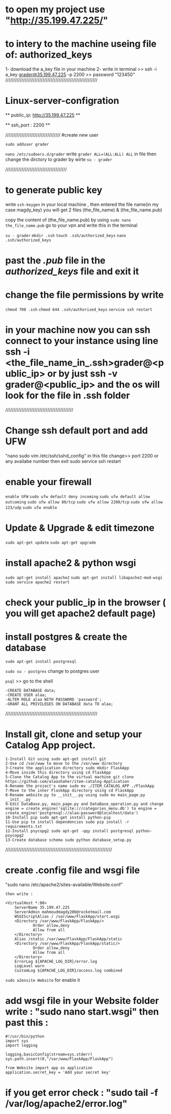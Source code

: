 # to open my project use "http://35.199.47.225/"
# to intery to the machine useing file of: authorized_keys
   1- download the a_key file in your machine 
   2- write in terminal >> ssh -i a_key grader@35.199.47.225 -p 2200 >> password "123450"
/////////////////////////////////////////////////////////
# Linux-server-configration
** public_ip: http://35.199.47.225 **
 
** ssh_port : 2200 **

//////////////////////////////////
#create new user

`sudo adduser grader`

`nano /etc/sudoers.d/grader`
write `grader ALL=(ALL:ALL) ALL` in file 
then change the dirctory to grader by wirte `su - grader`

//////////////////////////////////////

#  to generate public key 

write `ssh-keygen` in your local machine , then entered the file name(in my case magdy_key) 
you will get 2 files (the_file_name) & (the_file_name.pub)

copy the content of (the_file_name.pub) by using `sudo nano the_file_name.pub` 
go to your vpn and write this in the terminal

  `su - grader`
  `mkdir .ssh`
  `touch .ssh/authorized_keys`
  `nano .ssh/authorized_keys`

#  past the *.pub* file in the *authorized_keys* file and exit it
#  change the file permissions by write

  `chmod 700 .ssh`
  `chmod 644 .ssh/authorized_keys`
  `service ssh restart`

#  in your machine now you can ssh connect to your instance using line ssh -i <the_file_name_in_.ssh>grader@<public_ip> or by just ssh -v grader@<public_ip> and the os will look for the file in .ssh folder
//////////////////////////////////////////
#  Change ssh default port and add UFW

  "nano sudo vim /etc/ssh/sshd_config" in this file change>> port 2200 or any availabe number
  then exit sudo service ssh restart

# enable your firewall

  `enable UFW`
  `sudo ufw default deny incoming`
  `sudo ufw default allow outcoming`
  `sudo ufw allow 80/tcp`
  `sudo ufw allow 2200/tcp`
  `sudo ufw allow 123/udp`
  `sudo ufw enable`

#  Update & Upgrade & edit timezone
  `sudo apt-get update`
  `sudo apt-get upgrade`

#  install apache2 & python wsgi
  `sudo apt-get install apache2`
  `sudo apt-get install libapache2-mod-wsgi`
  `sudo service apache2 restart`
  
#  check your public_ip in the browser ( you will get apache2 default page)
#  install postgres & create the database
  
  `sudo apt-get install postgresql`

  `sudo su - postgres` change to postgres user

  `psql` >> go to the shell

    -CREATE DATABASE data;
    -CREATE USER alaa;
    -ALTER ROLE alaa WITH PASSWORD 'password';
    -GRANT ALL PRIVILEGES ON DATABASE data TO alaa;
/////////////////////////////////////////////////////////

#  Install git, clone and setup your Catalog App project.
    1-Install Git using sudo apt-get install git
    2-Use cd /var/www to move to the /var/www directory
    3-Create the application directory sudo mkdir FlaskApp
    4-Move inside this directory using cd FlaskApp
    5-Clone the Catalog App to the virtual machine git clone https://github.com/alaashaher/item-catalog-Application
    6-Rename the project's name sudo mv ./ITEM_CATALOG_APP ./FlaskApp
    7-Move to the inner FlaskApp directory using cd FlaskApp
    8-Rename website.py to __init__.py using sudo mv main_page.py __init__.py
    9-Edit DataBase.py, main_page.py and DataBase_operation.py and change engine = create_engine('sqlite:///categories_menu.db') to engine = create_engine('postgresql://alaa:password@localhost/data')
    10-Install pip sudo apt-get install python-pip
    11-Use pip to install dependencies sudo pip install -r requirements.txt
    12-Install psycopg2 sudo apt-get -qqy install postgresql python-psycopg2
    13-Create database schema sudo python database_setup.py
//////////////////////////////////////////////////////////////////
#  create .config file and wsgi file
  "sudo nano /etc/apache2/sites-available/Website.conf"

    then write :

    <VirtualHost *:80>
        ServerName 35.199.47.225
        ServerAdmin mahmoudmagdy206@rocketmail.com
        WSGIScriptAlias / /var/www/FlaskApp/start.wsgi
        <Directory /var/www/FlaskApp/FlaskApp/>
                Order allow,deny
                Allow from all
        </Directory>
        Alias /static /var/www/FlaskApp/FlaskApp/static
        <Directory /var/www/FlaskApp/FlaskApp/static/>
                Order allow,deny
                Allow from all
        </Directory>
        ErrorLog ${APACHE_LOG_DIR}/error.log
        LogLevel warn
        CustomLog ${APACHE_LOG_DIR}/access.log combined
   </VirtualHost>


  `sudo a2ensite Website` for enable it

#  add wsgi file in your Website folder write : "sudo nano start.wsgi" then past this :
    #!/usr/bin/python
    import sys
    import logging

    logging.basicConfig(stream=sys.stderr)
    sys.path.insert(0,"/var/www/FlaskApp/FlaskApp")

    from Website import app as application
    application.secret_key = 'Add your secret key'

# if you get error check : "sudo tail -f /var/log/apache2/error.log"

